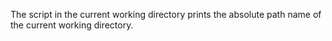 The script in the current working directory prints the absolute path name of the current working directory.
